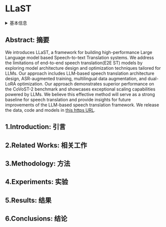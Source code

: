 # LLaST

<details>
<summary>基本信息</summary>

- 标题: "LLaST: Improved End-to-end Speech Translation System Leveraged by Large Language Models"
- 作者:
  - 01 Xi Chen,
  - 02 Songyang Zhang,
  - 03 Qibing Bai,
  - 04 Kai Chen,
  - 05 Satoshi Nakamura
- 链接:
  - [ArXiv](https://arxiv.org/abs/2407.15415)
  - [Publication]()
  - [Github](https://github.com/openaudiolab/LLaST)
  - [Demo]()
- 文件:
  - [ArXiv](_PDF/2407.15415v1__LLaST__Improved_End-to-End_Speech_Translation_System_Leveraged_by_Large_Language_Models.pdf)
  - [Publication] #TODO

</details>

## Abstract: 摘要

We introduces LLaST, a framework for building high-performance Large Language model based Speech-to-text Translation systems.
We address the limitations of end-to-end speech translation(E2E ST) models by exploring model architecture design and optimization techniques tailored for LLMs.
Our approach includes LLM-based speech translation architecture design, ASR-augmented training, multilingual data augmentation, and dual-LoRA optimization.
Our approach demonstrates superior performance on the CoVoST-2 benchmark and showcases exceptional scaling capabilities powered by LLMs.
We believe this effective method will serve as a strong baseline for speech translation and provide insights for future improvements of the LLM-based speech translation framework.
We release the data, code and models in [this https URL](https://github.com/openaudiolab/LLaST).

## 1.Introduction: 引言

## 2.Related Works: 相关工作

## 3.Methodology: 方法

## 4.Experiments: 实验

## 5.Results: 结果

## 6.Conclusions: 结论
